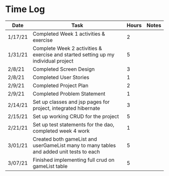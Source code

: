# Time Log

| Date | Task | Hours | Notes|
|------|------|-------|------|
| 1/17/21| Completed Week 1 activities & exercise| 2 | |
| 1/31/21| Complete Week 2 activities & exercise and started setting up my individual project| 5 | |
| 2/8/21| Completed Screen Design| 3 | |
| 2/8/21| Completed User Stories| 1 | |
| 2/9/21| Completed Project Plan| 2 | |
| 2/9/21| Completed Problem Statement| 1 | |
| 2/14/21| Set up classes and jsp pages for project, integrated hibernate| 3 | |
| 2/15/21| Set up working CRUD for the project| 5 | |
| 2/21/21| Set up test statements for the dao, completed week 4 work| 1 | |
| 3/01/21| Created both gameList and userGameList many to many tables and added unit tests to each| 5 | |
| 3/07/21| Finished implementing full crud on gameList table| 5 | |